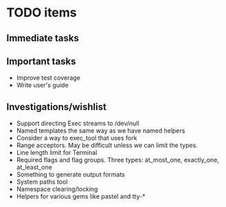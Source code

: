 # TODO items

## Immediate tasks

## Important tasks

* Improve test coverage
* Write user's guide

## Investigations/wishlist

* Support directing Exec streams to /dev/null
* Named templates the same way as we have named helpers
* Consider a way to exec_tool that uses fork
* Range acceptors. May be difficult unless we can limit the types.
* Line length limit for Terminal
* Required flags and flag groups. Three types: at_most_one, exactly_one, at_least_one
* Something to generate output formats
* System paths tool
* Namespace clearing/locking
* Helpers for various gems like pastel and tty-*

